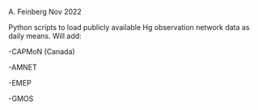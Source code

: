 A. Feinberg Nov 2022

Python scripts to load publicly available Hg observation network data as daily means. Will add:

-CAPMoN (Canada)

-AMNET

-EMEP

-GMOS
